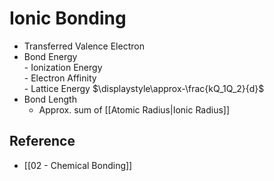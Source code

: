 # Ionic Bonding

- Transferred Valence Electron
- Bond Energy  
		- Ionization Energy  
		- Electron Affinity  
		- Lattice Energy $\displaystyle\approx-\frac{kQ_1Q_2}{d}$
- Bond Length
	- Approx. sum of [[Atomic Radius|Ionic Radius]]

## Reference

- [[02 - Chemical Bonding]]
